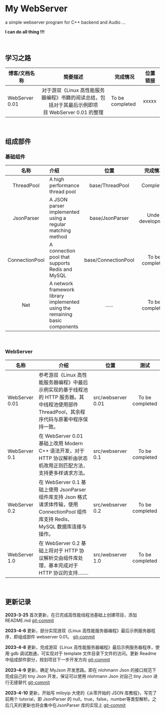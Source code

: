# My WebServer

a simple webserver program for C++ backend and Audio ...

**I can do all thing !!!**

&nbsp;

## 学习之路

| 博客/文档名称  |                                             简要描述                                             | 完成情况        | 位置链接 |
| -------------- | :-----------------------------------------------------------------------------------------------: | --------------- | -------- |
| WebServer 0.01 | 对于游双《Linux 高性能服务器编程》书籍的阅读总结，包括对于其最后示例即项目 WebServer 0.01 的整理 | To be completed | xxxxx    |

&nbsp;

## 组成部件

### 基础组件

|      名称      | 介绍                                                                         |        位置        |     完成情况     |      测试      |                       仓库位置                       |
| :------------: | :--------------------------------------------------------------------------- | :-----------------: | :---------------: | :-------------: | :--------------------------------------------------: |
|   ThreadPool   | A high performance thread pool                                               |   base/ThreadPool   |     Completed     | To be completed | [ThreadPool](https://github.com/lovelydayss/ThreadPool) |
|   JsonParser   | A JSON parser implemented using a regular matching method                    |   base/JsonParser   | Under development | To be completed |                       not yet                       |
| ConnectionPool | A connection pool that supports Redis and MySQL                              | base/ConnectionPool |  To be completed  | To be completed |                       not yet                       |
|      Net      | A network framework library implemented using the remaining basic components |       ......       |  To be completed  | To be completed |                       not yet                       |

&nbsp;

### WebServer

| 名称           | 介绍                                                                                                                                           | 位置               |      测试      |
| -------------- | ---------------------------------------------------------------------------------------------------------------------------------------------- | ------------------ | :-------------: |
| WebServer 0.01 | 参考游双《Linux 高性能服务器编程》中最后示例实现的基于线程池的 HTTP 服务器。其中线程池使用部件 ThreadPool，其余程序代码与原著中程序保持一致。 | src/webserver 0.01 | To be completed |
| WebServer 0.1  | 在 WebServer 0.01 基础上改用 Modern C++ 语法开发，对于 HTTP 协议解析由状态机改用正则匹配方法，支持更多样请求方法。                             | src/webserver 0.1  | To be completed |
| WebServer 0.2  | 在 WebServer 0.1 基础上使用 JsonParser 组件库支持 Json 格式请求体传输，使用 ConnectionPool 组件库支持 Redis、MySQL 数据库连接与操作。         | src/webserver 0.2  | To be completed |
| WebServer 1.0  | 在 WebServer 0.2 基础上将对于 HTTP 协议解析交由组件库处理，基本完成对于 HTTP 协议的支持........                                               | src/webserver 1.0  | To be completed |

&nbsp;

## 更新记录

**2023-3-25** 首次更新，在已完成高性能线程池基础上创建项目，添加 README.md   [git-commit](https://github.com/lovelydayss/webserver)

**2023-4-6** 更新，部分实现游双《Linux 高性能服务器编程》最后示例服务器程序，即组成部件 webserver 0.01。  [git-commit](https://github.com/lovelydayss/WebServer/commit/61a529fd43e28f94f23fdd7be09b5b337ea16990)

**2023-4-8** 更新，完成游双《Linux 高性能服务器编程》最后示例服务器程序，使用 gdb 调试跑通，可实现对于 template 文件目录下文件的访问。更新 Readme 中组成部件部分，规划项目下一步开发方向  [git-commit](https://github.com/lovelydayss/WebServer/commit/aa693dc7abaf539a41da01b9b282a2c87349f242)

**2023-4-9** 更新，确定 MyJson 开发思路。即在 nlohmann Json 的接口规范下完成自己的 tiny Json 开发，保证可以使用 nlohmann Json 对自己 tiny Json 进行无缝替代 [git-commit](https://github.com/lovelydayss/WebServer/commit/c65e08ed281660e47da46dd1400594310ab07d79)

**2023-4-10** 更新，开始写 miloyip 大佬的《从零开始的 JSON 库教程》，写完了前两个 tutorial，即 JsonParser 的 null，true，false，number等类型解析。之后几天的更新也将会集中在JsonParser 库的实现上 [git-commit](https://github.com/lovelydayss/WebServer/commit/c65e08ed281660e47da46dd1400594310ab07d79)

&nbsp;
